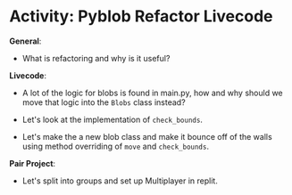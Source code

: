 # Activity: Pyblob Refactor Livecode

**General**:

- What is refactoring and why is it useful?

**Livecode**: 

- A lot of the logic for blobs is found in main.py, how and why should we move that logic into the `Blobs` class instead?

- Let's look at the implementation of `check_bounds`.

- Let's make the a new blob class and make it bounce off of the walls using method overriding of `move` and `check_bounds`.

**Pair Project**:

- Let's split into groups and set up Multiplayer in replit.






